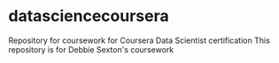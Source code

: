 # datasciencecoursera
Repository for coursework for Coursera Data Scientist certification
This repository is for Debbie Sexton's coursework
